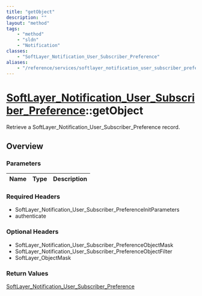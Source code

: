 ```yaml
---
title: "getObject"
description: ""
layout: "method"
tags:
    - "method"
    - "sldn"
    - "Notification"
classes:
    - "SoftLayer_Notification_User_Subscriber_Preference"
aliases:
    - "/reference/services/softlayer_notification_user_subscriber_preference/getObject"
---
```

# [SoftLayer_Notification_User_Subscriber_Preference](/reference/services/SoftLayer_Notification_User_Subscriber_Preference)::getObject

Retrieve a SoftLayer_Notification_User_Subscriber_Preference record.


## Overview 


### Parameters 
|Name | Type | Description |
| --- | --- | --- |


### Required Headers
* SoftLayer_Notification_User_Subscriber_PreferenceInitParameters
* authenticate

### Optional Headers
* SoftLayer_Notification_User_Subscriber_PreferenceObjectMask
* SoftLayer_Notification_User_Subscriber_PreferenceObjectFilter
* SoftLayer_ObjectMask

### Return Values
<a href='/reference/datatypes/SoftLayer_Notification_User_Subscriber_Preference'>SoftLayer_Notification_User_Subscriber_Preference </a>

